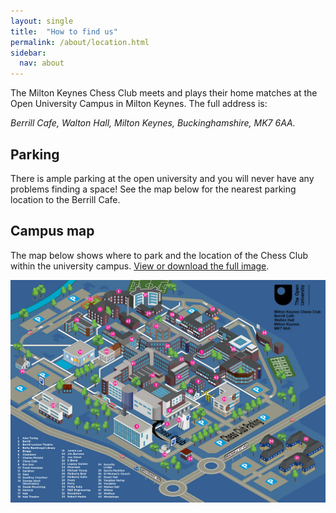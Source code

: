 ```yaml
---
layout: single
title:  "How to find us"
permalink: /about/location.html
sidebar:
  nav: about
---
```


The Milton Keynes Chess Club meets and plays their home matches at the Open University Campus in Milton Keynes. The full address is:

<address>Berrill Cafe, Walton Hall, Milton Keynes, Buckinghamshire, MK7 6AA.</address>

## Parking

There is ample parking at the open university and you will never have any problems finding a space! See the map below for the nearest parking location to the Berrill Cafe.

## Campus map

The map below shows where to park and the location of the Chess Club within the university campus. [View or download the full image](/assets/images/campusmap2024.jpg).

![Map of the Open University Campus showing the location of the Berril Cafe and parking for Milton Keynes Chess Club members and visitors](/assets/images/campusmap2024.jpg)